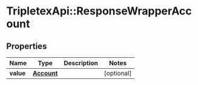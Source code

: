 # TripletexApi::ResponseWrapperAccount

## Properties
Name | Type | Description | Notes
------------ | ------------- | ------------- | -------------
**value** | [**Account**](Account.md) |  | [optional] 


